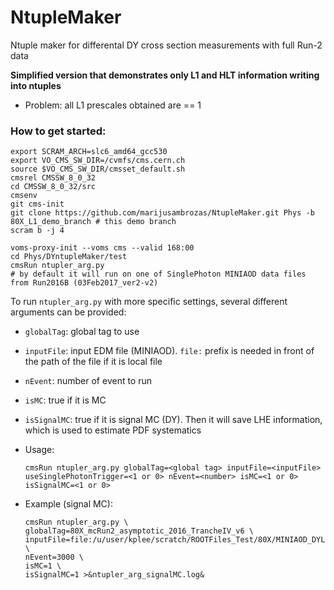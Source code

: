 # NtupleMaker
Ntuple maker for differental DY cross section measurements with full Run-2 data

**Simplified version that demonstrates only L1 and HLT information writing into ntuples**

* Problem: all L1 prescales obtained are == 1

### How to get started:
	export SCRAM_ARCH=slc6_amd64_gcc530
	export VO_CMS_SW_DIR=/cvmfs/cms.cern.ch
	source $VO_CMS_SW_DIR/cmsset_default.sh
	cmsrel CMSSW_8_0_32
	cd CMSSW_8_0_32/src
	cmsenv
	git cms-init
	git clone https://github.com/marijusambrozas/NtupleMaker.git Phys -b 80X_L1_demo_branch # this demo branch
	scram b -j 4

	voms-proxy-init --voms cms --valid 168:00
	cd Phys/DYntupleMaker/test
	cmsRun ntupler_arg.py
	# by default it will run on one of SinglePhoton MINIAOD data files from Run2016B (03Feb2017_ver2-v2)

To run `ntupler_arg.py` with more specific settings, several different arguments can be provided:
  * ```globalTag```: global tag to use
  * ```inputFile```: input EDM file (MINIAOD). ```file:``` prefix is needed in front of the path of the file if it is local file
  * ```nEvent```: number of event to run
  * ```isMC```: true if it is MC
  * ```isSignalMC```: true if it is signal MC (DY). Then it will save LHE information, which is used to estimate PDF systematics

* Usage:
  ```
  cmsRun ntupler_arg.py globalTag=<global tag> inputFile=<inputFile> useSinglePhotonTrigger=<1 or 0> nEvent=<number> isMC=<1 or 0> isSignalMC=<1 or 0>
  ```

* Example (signal MC):
    ```
    cmsRun ntupler_arg.py \
    globalTag=80X_mcRun2_asymptotic_2016_TrancheIV_v6 \
    inputFile=file:/u/user/kplee/scratch/ROOTFiles_Test/80X/MINIAOD_DYLL_M50toInf_Morind17.root \
    nEvent=3000 \
    isMC=1 \
    isSignalMC=1 >&ntupler_arg_signalMC.log&
    ```
